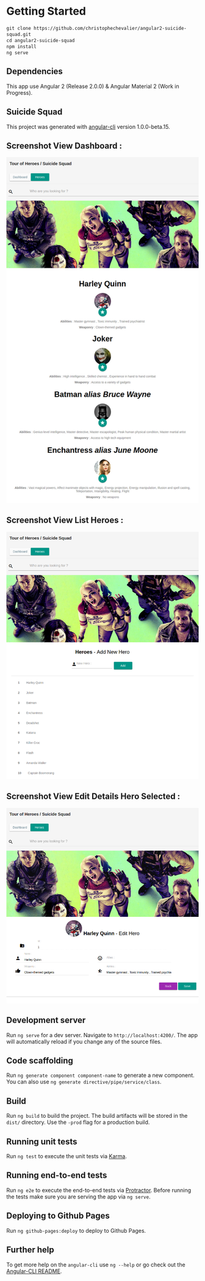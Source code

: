# Getting Started

```
git clone https://github.com/christophechevalier/angular2-suicide-squad.git
cd angular2-suicide-squad
npm install
ng serve
```
## Dependencies

This app use Angular 2 (Release 2.0.0) & Angular Material 2 (Work in Progress).

## Suicide Squad

This project was generated with [angular-cli](https://github.com/angular/angular-cli) version 1.0.0-beta.15.

## Screenshot View Dashboard :

![Dashboard Heroes](doc/DashboardHeroes_SuicideSquad.png?raw=true)

## Screenshot View List Heroes :

![List Heroes](doc/Heroes_SuicideSquad1.png?raw=true)

## Screenshot View Edit Details Hero Selected :

![Edit Heroe](doc/EditHero_SuicideSquad.png?raw=true)

## Development server

Run `ng serve` for a dev server. Navigate to `http://localhost:4200/`. The app will automatically reload if you change any of the source files.

## Code scaffolding

Run `ng generate component component-name` to generate a new component. You can also use `ng generate directive/pipe/service/class`.

## Build

Run `ng build` to build the project. The build artifacts will be stored in the `dist/` directory. Use the `-prod` flag for a production build.

## Running unit tests

Run `ng test` to execute the unit tests via [Karma](https://karma-runner.github.io).

## Running end-to-end tests

Run `ng e2e` to execute the end-to-end tests via [Protractor](http://www.protractortest.org/).
Before running the tests make sure you are serving the app via `ng serve`.

## Deploying to Github Pages

Run `ng github-pages:deploy` to deploy to Github Pages.

## Further help

To get more help on the `angular-cli` use `ng --help` or go check out the [Angular-CLI README](https://github.com/angular/angular-cli/blob/master/README.md).
